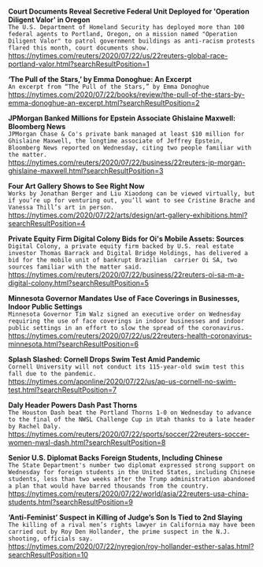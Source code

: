 **Court Documents Reveal Secretive Federal Unit Deployed for 'Operation Diligent Valor' in Oregon**\
`The U.S. Department of Homeland Security has deployed more than 100 federal agents to Portland, Oregon, on a mission named "Operation Diligent Valor" to patrol government buildings as anti-racism protests flared this month, court documents show.`\
https://nytimes.com/reuters/2020/07/22/us/22reuters-global-race-portland-valor.html?searchResultPosition=1

**‘The Pull of the Stars,’ by Emma Donoghue: An Excerpt**\
`An excerpt from “The Pull of the Stars,” by Emma Donoghue`\
https://nytimes.com/2020/07/22/books/review/the-pull-of-the-stars-by-emma-donoghue-an-excerpt.html?searchResultPosition=2

**JPMorgan Banked Millions for Epstein Associate Ghislaine Maxwell: Bloomberg News**\
`JPMorgan Chase & Co's private bank managed at least $10 million for Ghislaine Maxwell, the longtime associate of Jeffrey Epstein, Bloomberg News reported on Wednesday, citing two people familiar with the matter.`\
https://nytimes.com/reuters/2020/07/22/business/22reuters-jp-morgan-ghislaine-maxwell.html?searchResultPosition=3

**Four Art Gallery Shows to See Right Now**\
`Works by Jonathan Berger and Liu Xiaodong can be viewed virtually, but if you’re up for venturing out, you’ll want to see Cristine Brache and Vanessa Thill’s art in person.`\
https://nytimes.com/2020/07/22/arts/design/art-gallery-exhibitions.html?searchResultPosition=4

**Private Equity Firm Digital Colony Bids for Oi's Mobile Assets: Sources**\
`Digital Colony, a private equity firm backed by U.S. real estate investor Thomas Barrack and Digital Bridge Holdings, has delivered a bid for the mobile unit of bankrupt Brazilian  carrier Oi SA, two sources familiar with the matter said.`\
https://nytimes.com/reuters/2020/07/22/business/22reuters-oi-sa-m-a-digital-colony.html?searchResultPosition=5

**Minnesota Governor Mandates Use of Face Coverings in Businesses, Indoor Public Settings**\
`Minnesota Governor Tim Walz signed an executive order on Wednesday requiring the use of face coverings in indoor businesses and indoor public settings in an effort to slow the spread of the coronavirus. `\
https://nytimes.com/reuters/2020/07/22/us/22reuters-health-coronavirus-minnesota.html?searchResultPosition=6

**Splash Slashed: Cornell Drops Swim Test Amid Pandemic**\
`Cornell University will not conduct its 115-year-old swim test this fall due to the pandemic. `\
https://nytimes.com/aponline/2020/07/22/us/ap-us-cornell-no-swim-test.html?searchResultPosition=7

**Daly Header Powers Dash Past Thorns**\
`The Houston Dash beat the Portland Thorns 1-0 on Wednesday to advance to the final of the NWSL Challenge Cup in Utah thanks to a late header by Rachel Daly. `\
https://nytimes.com/reuters/2020/07/22/sports/soccer/22reuters-soccer-women-nwsl-dash.html?searchResultPosition=8

**Senior U.S. Diplomat Backs Foreign Students, Including Chinese**\
`The State Department's number two diplomat expressed strong support on Wednesday for foreign students in the United States, including Chinese students, less than two weeks after the Trump administration abandoned a plan that would have barred thousands from the country.`\
https://nytimes.com/reuters/2020/07/22/world/asia/22reuters-usa-china-students.html?searchResultPosition=9

**‘Anti-Feminist’ Suspect in Killing of Judge’s Son Is Tied to 2nd Slaying**\
`The killing of a rival men’s rights lawyer in California may have been carried out by Roy Den Hollander, the prime suspect in the N.J.  shooting, officials say.`\
https://nytimes.com/2020/07/22/nyregion/roy-hollander-esther-salas.html?searchResultPosition=10

